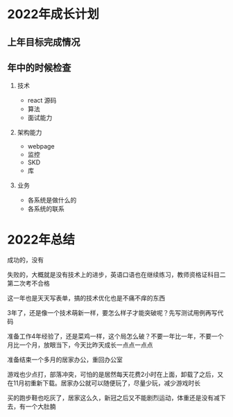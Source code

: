# 2022年成长计划

## 上年目标完成情况

## 年中的时候检查

1. 技术
    - react 源码
    - 算法
    - 面试能力

2. 架构能力
    - webpage
    - 监控
    - SKD
    - 库

3. 业务
    - 各系统是做什么的
    - 各系统的联系

# 2022年总结

成功的，没有

失败的，大概就是没有技术上的进步，英语口语也在继续练习，教师资格证科目二第二次考不合格

这一年也是天天写表单，搞的技术优化也是不痛不痒的东西

3年了，还是像一个技术萌新一样，要怎么样子才能突破呢？先写测试用例再写代码

准备工作4年经验了，还是菜鸡一样，这个局怎么破？不要一年比一年，不要一个月比一个月，放眼当下，今天比昨天成长一点点一点点

准备结束一个多月的居家办公，重回办公室

游戏也少点打，部落冲突，可怕的是居然每天花费2小时在上面，卸载了之后，又在11月初重新下载。居家办公就可以随便玩了，尽量少玩，减少游戏时长

买的跑步鞋也吃灰了，居家这么久，新冠之后又不能剧烈运动，体重还是没有减下去，有一个大肚腩